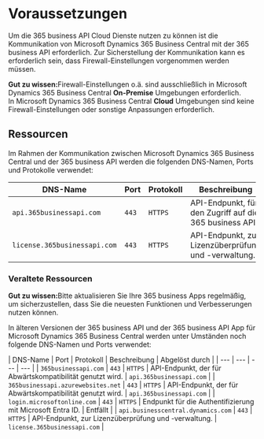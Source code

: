 # Voraussetzungen

Um die 365 business API Cloud Dienste nutzen zu können ist die Kommunikation von Microsoft Dynamics 365 Business Central mit der 365 business API erforderlich. Zur Sicherstellung der Kommunikation kann es erforderlich sein, dass Firewall-Einstellungen vorgenommen werden müssen.

<div class="alert alert-notice">
    <i class="fa-light fa-hand-point-up fa-lg" style="--fa-secondary-color: #FF0000; --fa-primary-color: #111111; --fa-secondary-opacity: 0.7"></i> <strong>Gut zu wissen:</strong>Firewall-Einstellungen o.ä. sind ausschließlich in Microsoft Dynamics 365 Business Central <strong>On-Premise</strong> Umgebungen erforderlich.<br>
    In Microsoft Dynamics 365 Business Central <strong>Cloud</strong> Umgebungen sind keine Firewall-Einstellungen oder sonstige Anpassungen erforderlich.
</div>

## Ressourcen

Im Rahmen der Kommunikation zwischen Microsoft Dynamics 365 Business Central und der 365 business API werden die folgenden DNS-Namen, Ports und Protokolle verwendet:

| DNS-Name | Port | Protokoll | Beschreibung |
| --- | --- | --- | --- |
| `api.365businessapi.com` | `443` | `HTTPS` | API-Endpunkt, für den Zugriff auf die 365 business API. |
| `license.365businessapi.com` | `443` | `HTTPS` | API-Endpunkt, zur Lizenzüberprüfung und -verwaltung. |

### Veraltete Ressourcen

<div class="alert alert-notice">
    <i class="fa-light fa-hand-point-up fa-lg" style="--fa-secondary-color: #FF0000; --fa-primary-color: #111111; --fa-secondary-opacity: 0.7"></i> <strong>Gut zu wissen:</strong>Bitte aktualisieren Sie Ihre 365 business Apps regelmäßig, um sicherzustellen, dass Sie die neuesten Funktionen und Verbesserungen nutzen können.
</div>

In älteren Versionen der 365 business API und der 365 business API App für Microsoft Dynamics 365 Business Central werden unter Umständen noch folgende DNS-Namen und Ports verwendet:

| DNS-Name | Port | Protokoll | Beschreibung | Abgelöst durch |
| --- | --- | --- | --- |
| `365businessapi.com` | `443` | `HTTPS` | API-Endpunkt, der für Abwärtskompatibilität genutzt wird. | `api.365businessapi.com` |
| `365businessapi.azurewebsites.net` | `443` | `HTTPS` | API-Endpunkt, der für Abwärtskompatibilität genutzt wird. | `api.365businessapi.com` |
| `login.microsoftonline.com` | `443` | `HTTPS` | Endpunkt für die Authentifizierung mit Microsoft Entra ID. | Entfällt |
| `api.businesscentral.dynamics.com` | `443` | `HTTPS` | API-Endpunkt, zur Lizenzüberprüfung und -verwaltung. | `license.365businessapi.com` |
